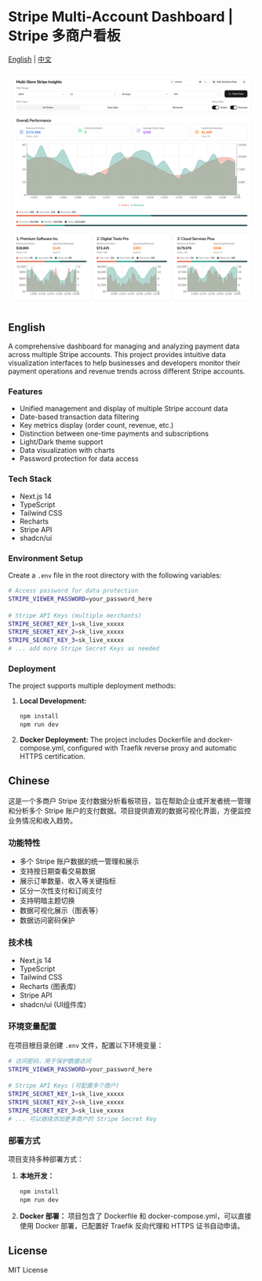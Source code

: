 # Stripe Multi-Account Dashboard | Stripe 多商户看板

[English](#english) | [中文](#chinese)

![Dashboard Preview](./docs/images/dashboard-preview.jpg)

## English

A comprehensive dashboard for managing and analyzing payment data across multiple Stripe accounts. This project provides intuitive data visualization interfaces to help businesses and developers monitor their payment operations and revenue trends across different Stripe accounts.

### Features

- Unified management and display of multiple Stripe account data
- Date-based transaction data filtering
- Key metrics display (order count, revenue, etc.)
- Distinction between one-time payments and subscriptions
- Light/Dark theme support
- Data visualization with charts
- Password protection for data access

### Tech Stack

- Next.js 14
- TypeScript
- Tailwind CSS
- Recharts
- Stripe API
- shadcn/ui

### Environment Setup

Create a `.env` file in the root directory with the following variables:

```bash
# Access password for data protection
STRIPE_VIEWER_PASSWORD=your_password_here

# Stripe API Keys (multiple merchants)
STRIPE_SECRET_KEY_1=sk_live_xxxxx
STRIPE_SECRET_KEY_2=sk_live_xxxxx
STRIPE_SECRET_KEY_3=sk_live_xxxxx
# ... add more Stripe Secret Keys as needed
```

### Deployment

The project supports multiple deployment methods:

1. **Local Development:**

   ```bash
   npm install
   npm run dev
   ```

2. **Docker Deployment:**
   The project includes Dockerfile and docker-compose.yml, configured with Traefik reverse proxy and automatic HTTPS certification.

## Chinese

这是一个多商户 Stripe 支付数据分析看板项目，旨在帮助企业或开发者统一管理和分析多个 Stripe 账户的支付数据。项目提供直观的数据可视化界面，方便监控业务情况和收入趋势。

### 功能特性

- 多个 Stripe 账户数据的统一管理和展示
- 支持按日期查看交易数据
- 展示订单数量、收入等关键指标
- 区分一次性支付和订阅支付
- 支持明暗主题切换
- 数据可视化展示（图表等）
- 数据访问密码保护

### 技术栈

- Next.js 14
- TypeScript
- Tailwind CSS
- Recharts (图表库)
- Stripe API
- shadcn/ui (UI组件库)

### 环境变量配置

在项目根目录创建 `.env` 文件，配置以下环境变量：

```bash
# 访问密码，用于保护数据访问
STRIPE_VIEWER_PASSWORD=your_password_here

# Stripe API Keys (可配置多个商户)
STRIPE_SECRET_KEY_1=sk_live_xxxxx
STRIPE_SECRET_KEY_2=sk_live_xxxxx
STRIPE_SECRET_KEY_3=sk_live_xxxxx
# ... 可以继续添加更多商户的 Stripe Secret Key
```

### 部署方式

项目支持多种部署方式：

1. **本地开发：**

   ```bash
   npm install
   npm run dev
   ```

2. **Docker 部署：**
   项目包含了 Dockerfile 和 docker-compose.yml，可以直接使用 Docker 部署，已配置好 Traefik 反向代理和 HTTPS 证书自动申请。

## License

MIT License